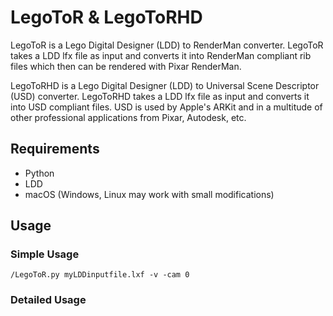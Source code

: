 # LegoToR & LegoToRHD
LegoToR is a Lego Digital Designer (LDD) to RenderMan converter. LegoToR takes a LDD lfx file as input and converts it into RenderMan compliant rib files which then can be rendered with Pixar RenderMan.

LegoToRHD is a Lego Digital Designer (LDD) to Universal Scene Descriptor (USD) converter. LegoToRHD takes a LDD lfx file as input and converts it into USD compliant files. USD is used by Apple's ARKit and in a multitude of other professional applications from Pixar, Autodesk, etc.

## Requirements

* Python
* LDD
* macOS (Windows, Linux may work with small modifications)

## Usage

### Simple Usage

```
/LegoToR.py myLDDinputfile.lxf -v -cam 0
```

### Detailed Usage

